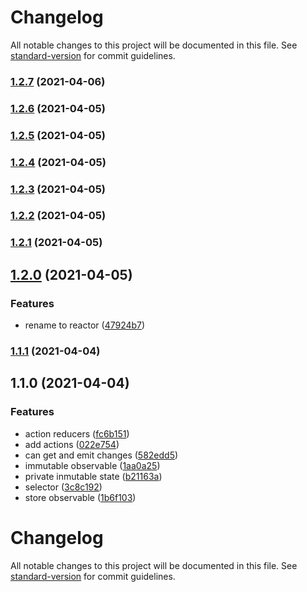# Changelog

All notable changes to this project will be documented in this file. See [standard-version](https://github.com/conventional-changelog/standard-version) for commit guidelines.

### [1.2.7](https://github.com/AtomicBuilders/reactor/compare/v1.2.6...v1.2.7) (2021-04-06)

### [1.2.6](https://github.com/AtomicBuilders/reactor/compare/v1.2.5...v1.2.6) (2021-04-05)

### [1.2.5](https://github.com/AtomicBuilders/reactor/compare/v1.2.4...v1.2.5) (2021-04-05)

### [1.2.4](https://github.com/AtomicBuilders/reactor/compare/v1.2.3...v1.2.4) (2021-04-05)

### [1.2.3](https://github.com/AtomicBuilders/reactor/compare/v1.2.2...v1.2.3) (2021-04-05)

### [1.2.2](https://github.com/AtomicBuilders/reactor/compare/v1.2.1...v1.2.2) (2021-04-05)

### [1.2.1](https://github.com/AtomicBuilders/reactor/compare/v1.2.0...v1.2.1) (2021-04-05)

## [1.2.0](https://github.com/AtomicBuilders/reactor/compare/v1.1.1...v1.2.0) (2021-04-05)


### Features

* rename to reactor ([47924b7](https://github.com/AtomicBuilders/reactor/commit/47924b7dcdf730e139f5150322ea0da686258ed9))

### [1.1.1](https://github.com/AtomicBuilders/rxjs-store/compare/v1.1.0...v1.1.1) (2021-04-04)

## 1.1.0 (2021-04-04)

### Features

- action reducers ([fc6b151](https://github.com/AtomicBuilders/rxjs-store/commit/fc6b151838dfbb4268e9f95e1952da8d31316181))
- add actions ([022e754](https://github.com/AtomicBuilders/rxjs-store/commit/022e7549c0327bbdcca91392b5f8ec22a00221a7))
- can get and emit changes ([582edd5](https://github.com/AtomicBuilders/rxjs-store/commit/582edd56817347151952bdde797769c56ae465d2))
- immutable observable ([1aa0a25](https://github.com/AtomicBuilders/rxjs-store/commit/1aa0a2516d4f351ad11b7f67f0532cfe86359e9e))
- private inmutable state ([b21163a](https://github.com/AtomicBuilders/rxjs-store/commit/b21163a582de7e5c12b1f60bb430ed9fdc840307))
- selector ([3c8c192](https://github.com/AtomicBuilders/rxjs-store/commit/3c8c1924e168d0d0e4d46710815bd50f72baca30))
- store observable ([1b6f103](https://github.com/AtomicBuilders/rxjs-store/commit/1b6f1034c381e32010e9b1dbbe5b408cad762ddc))

# Changelog

All notable changes to this project will be documented in this file. See [standard-version](https://github.com/conventional-changelog/standard-version) for commit guidelines.
